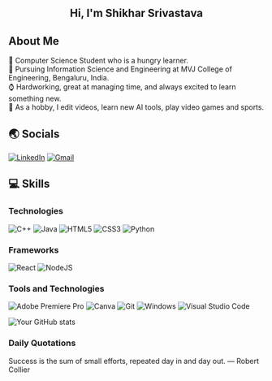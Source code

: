 <h2 align="center"> Hi, I'm Shikhar Srivastava</h2>

<!-- About Me -->
## About Me

🧑 Computer Science Student who is a hungry learner.<br/>
🏫 Pursuing Information Science and Engineering at MVJ College of Engineering, Bengaluru, India.<br/>
⌚ Hardworking, great at managing time, and always excited to learn something new.<br/>
🎴 As a hobby, I edit videos, learn new AI tools, play video games and sports.<br/>

<!-- Socials -->
## 🌏 Socials

[![LinkedIn](https://img.shields.io/badge/linkedin-%230077B5.svg?style=for-the-badge&logo=linkedin&logoColor=white)](https://www.linkedin.com/in/shikhar-srivastava-036bb2297/)
[![Gmail](https://img.shields.io/badge/-Gmail-D14836?logo=gmail&logoColor=white&style=for-the-badge)](mailto:shikhar5775@gmail.com)

<!-- Technologies -->
## 💻 Skills

### Technologies 
![C++](https://img.shields.io/badge/c++-%2300599C.svg?style=for-the-badge&logo=c%2B%2B&logoColor=white)
![Java](https://img.shields.io/badge/java-%23ED8B00.svg?style=for-the-badge&logo=openjdk&logoColor=white)
![HTML5](https://img.shields.io/badge/html5-%23E34F26.svg?style=for-the-badge&logo=html5&logoColor=white)
![CSS3](https://img.shields.io/badge/css3-%231572B6.svg?style=for-the-badge&logo=css3&logoColor=white)
![Python](https://img.shields.io/badge/python-3670A0?style=for-the-badge&logo=python&logoColor=ffdd54)
### Frameworks
![React](https://img.shields.io/badge/react-%2320232a.svg?style=for-the-badge&logo=react&logoColor=%2361DAFB)
![NodeJS](https://img.shields.io/badge/node.js-6DA55F?style=for-the-badge&logo=node.js&logoColor=white)
### Tools and Technologies
![Adobe Premiere Pro](https://img.shields.io/badge/Adobe%20Premiere%20Pro-9999FF.svg?style=for-the-badge&logo=Adobe%20Premiere%20Pro&logoColor=white)
![Canva](https://img.shields.io/badge/Canva-%2300C4CC.svg?style=for-the-badge&logo=Canva&logoColor=white)
![Git](https://img.shields.io/badge/-Git-F05032?logo=git&logoColor=white&style=for-the-badge)
![Windows](https://img.shields.io/badge/-Windows-0078D6?logo=windows&logoColor=white&style=for-the-badge)
![Visual Studio Code](https://img.shields.io/badge/Visual%20Studio%20Code-0078d7.svg?style=for-the-badge&logo=visual-studio-code&logoColor=white)

<!-- Github Stats -->

![Your GitHub stats](https://github-readme-stats.vercel.app/api?username=SoulMassive&show_icons=true&theme=radical)

<!-- Quatations -->
### Daily Quotations

Success is the sum of small efforts, repeated day in and day out.
— Robert Collier
